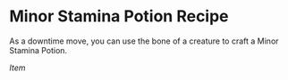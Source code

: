 # Minor Stamina Potion Recipe

As a downtime move, you can use the bone of a creature to craft a Minor Stamina Potion.

*Item*
